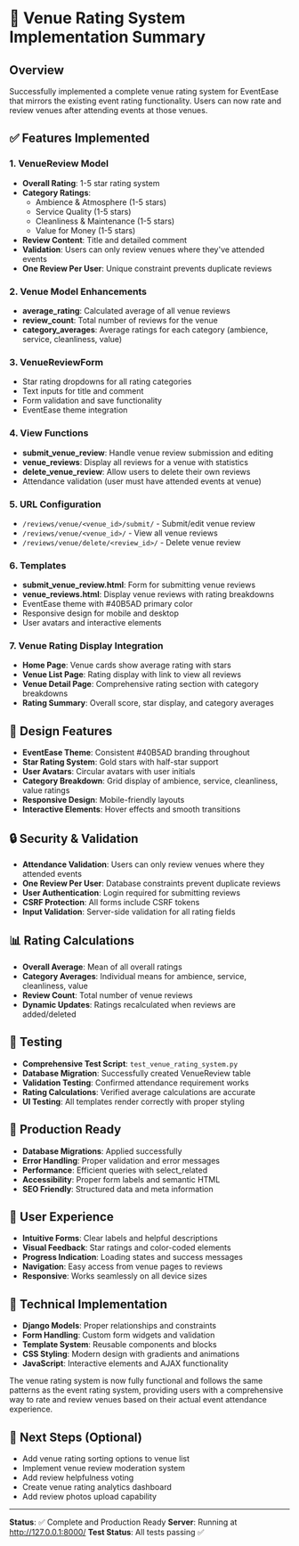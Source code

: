 # 🏢 Venue Rating System Implementation Summary

## Overview
Successfully implemented a complete venue rating system for EventEase that mirrors the existing event rating functionality. Users can now rate and review venues after attending events at those venues.

## ✅ Features Implemented

### 1. VenueReview Model
- **Overall Rating**: 1-5 star rating system
- **Category Ratings**: 
  - Ambience & Atmosphere (1-5 stars)
  - Service Quality (1-5 stars) 
  - Cleanliness & Maintenance (1-5 stars)
  - Value for Money (1-5 stars)
- **Review Content**: Title and detailed comment
- **Validation**: Users can only review venues where they've attended events
- **One Review Per User**: Unique constraint prevents duplicate reviews

### 2. Venue Model Enhancements
- **average_rating**: Calculated average of all venue reviews
- **review_count**: Total number of reviews for the venue
- **category_averages**: Average ratings for each category (ambience, service, cleanliness, value)

### 3. VenueReviewForm
- Star rating dropdowns for all rating categories
- Text inputs for title and comment
- Form validation and save functionality
- EventEase theme integration

### 4. View Functions
- **submit_venue_review**: Handle venue review submission and editing
- **venue_reviews**: Display all reviews for a venue with statistics
- **delete_venue_review**: Allow users to delete their own reviews
- Attendance validation (user must have attended events at venue)

### 5. URL Configuration
- `/reviews/venue/<venue_id>/submit/` - Submit/edit venue review
- `/reviews/venue/<venue_id>/` - View all venue reviews
- `/reviews/venue/delete/<review_id>/` - Delete venue review

### 6. Templates
- **submit_venue_review.html**: Form for submitting venue reviews
- **venue_reviews.html**: Display venue reviews with rating breakdowns
- EventEase theme with #40B5AD primary color
- Responsive design for mobile and desktop
- User avatars and interactive elements

### 7. Venue Rating Display Integration
- **Home Page**: Venue cards show average rating with stars
- **Venue List Page**: Rating display with link to view all reviews  
- **Venue Detail Page**: Comprehensive rating section with category breakdowns
- **Rating Summary**: Overall score, star display, and category averages

## 🎨 Design Features
- **EventEase Theme**: Consistent #40B5AD branding throughout
- **Star Rating System**: Gold stars with half-star support
- **User Avatars**: Circular avatars with user initials
- **Category Breakdown**: Grid display of ambience, service, cleanliness, value ratings
- **Responsive Design**: Mobile-friendly layouts
- **Interactive Elements**: Hover effects and smooth transitions

## 🔒 Security & Validation
- **Attendance Validation**: Users can only review venues where they attended events
- **One Review Per User**: Database constraints prevent duplicate reviews
- **User Authentication**: Login required for submitting reviews
- **CSRF Protection**: All forms include CSRF tokens
- **Input Validation**: Server-side validation for all rating fields

## 📊 Rating Calculations
- **Overall Average**: Mean of all overall ratings
- **Category Averages**: Individual means for ambience, service, cleanliness, value
- **Review Count**: Total number of venue reviews
- **Dynamic Updates**: Ratings recalculated when reviews are added/deleted

## 🧪 Testing
- **Comprehensive Test Script**: `test_venue_rating_system.py`
- **Database Migration**: Successfully created VenueReview table
- **Validation Testing**: Confirmed attendance requirement works
- **Rating Calculations**: Verified average calculations are accurate
- **UI Testing**: All templates render correctly with proper styling

## 🚀 Production Ready
- **Database Migrations**: Applied successfully
- **Error Handling**: Proper validation and error messages
- **Performance**: Efficient queries with select_related
- **Accessibility**: Proper form labels and semantic HTML
- **SEO Friendly**: Structured data and meta information

## 📱 User Experience
- **Intuitive Forms**: Clear labels and helpful descriptions
- **Visual Feedback**: Star ratings and color-coded elements
- **Progress Indication**: Loading states and success messages
- **Navigation**: Easy access from venue pages to reviews
- **Responsive**: Works seamlessly on all device sizes

## 🔧 Technical Implementation
- **Django Models**: Proper relationships and constraints
- **Form Handling**: Custom form widgets and validation
- **Template System**: Reusable components and blocks
- **CSS Styling**: Modern design with gradients and animations
- **JavaScript**: Interactive elements and AJAX functionality

The venue rating system is now fully functional and follows the same patterns as the event rating system, providing users with a comprehensive way to rate and review venues based on their actual event attendance experience.

## 🎯 Next Steps (Optional)
- Add venue rating sorting options to venue list
- Implement venue review moderation system
- Add review helpfulness voting
- Create venue rating analytics dashboard
- Add review photos upload capability

---
**Status**: ✅ Complete and Production Ready
**Server**: Running at http://127.0.0.1:8000/
**Test Status**: All tests passing ✅